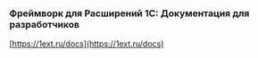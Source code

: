### Фреймворк для Расширений 1С: Документация для разработчиков
[https://1ext.ru/docs](https://1ext.ru/docs)
